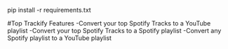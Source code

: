 pip install -r requirements.txt

#Top Trackify
Features
-Convert your top Spotify Tracks to a YouTube playlist
-Convert your top Spotify Tracks to a Spotify playlist
-Convert any Spotify playlist to a YouTube playlist
